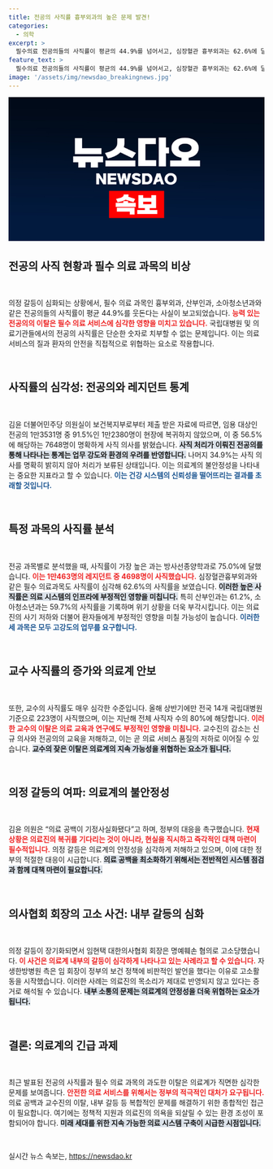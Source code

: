 ```yaml
---
title: 전공의 사직률 흉부외과의 높은 문제 발견!
categories:
  - 의학
excerpt: >
  필수의료 전공의들의 사직률이 평균의 44.9%를 넘어서고, 심장혈관 흉부외과는 62.6%에 달하는 사직률을 기록했다. 의료공백이 심각해지고 있는 가운데, 정부는 즉각적인 대책 마련이 시급하다!
feature_text: >
  필수의료 전공의들의 사직률이 평균의 44.9%를 넘어서고, 심장혈관 흉부외과는 62.6%에 달하는 사직률을 기록했다. 의료공백이 심각해지고 있는 가운데, 정부는 즉각적인 대책 마련이 시급하다!
image: '/assets/img/newsdao_breakingnews.jpg'
---
```


<p><img src="/assets/img/newsdao_breakingnews.jpg" alt="implanttips 속보" /></p>

<h2 data-ke-size="size26">전공의 사직 현황과 필수 의료 과목의 비상</h2>

<p data-ke-size="size16">&nbsp;</p>

<p>의정 갈등이 심화되는 상황에서, 필수 의료 과목인 흉부외과, 산부인과, 소아청소년과와 같은 전공의들의 사직률이 평균 44.9%를 웃돈다는 사실이 보고되었습니다. <b><span style="color: #ee2323;">능력 있는 전공의의 이탈은 필수 의료 서비스에 심각한 영향을 미치고 있습니다.</span></b> 국립대병원 및 의료기관들에서의 전공의 사직률은 단순한 숫자로 치부할 수 없는 문제입니다. 이는 의료 서비스의 질과 환자의 안전을 직접적으로 위협하는 요소로 작용합니다. </p>

<p data-ke-size="size16">&nbsp;</p>

<h2 data-ke-size="size26">사직률의 심각성: 전공의와 레지던트 통계</h2>

<p data-ke-size="size16">&nbsp;</p>

<p>김윤 더불어민주당 의원실이 보건복지부로부터 제출 받은 자료에 따르면, 임용 대상인 전공의 1만3531명 중 91.5%인 1만2380명이 현장에 복귀하지 않았으며, 이 중 56.5%에 해당하는 7648명이 명확하게 사직 의사를 밝혔습니다. <b><span style="background-color: #21538527;">사직 처리가 이뤄진 전공의를 통해 나타나는 통계는 업무 강도와 환경의 우려를 반영합니다.</span></b> 나머지 34.9%는 사직 의사를 명확히 밝히지 않아 처리가 보류된 상태입니다. 이는 의료계의 불안정성을 나타내는 중요한 지표라고 할 수 있습니다. <b><span style="color: #1a5490;">이는 건강 시스템의 신뢰성을 떨어뜨리는 결과를 초래할 것입니다.</span></b></p>

<p data-ke-size="size16">&nbsp;</p>

<h2 data-ke-size="size26">특정 과목의 사직률 분석</h2>

<p data-ke-size="size16">&nbsp;</p>

<p>전공 과목별로 분석했을 때, 사직률이 가장 높은 과는 방사선종양학과로 75.0%에 달했습니다. <b><span style="color: #ee2323;">이는 1만463명의 레지던트 중 4698명이 사직했습니다.</span></b> 심장혈관흉부외과와 같은 필수 의료과목도 사직률이 심각해 62.6%의 사직률을 보였습니다. <b><span style="background-color: #21538527;">이러한 높은 사직률은 의료 시스템의 인프라에 부정적인 영향을 미칩니다.</span></b> 특히 산부인과는 61.2%, 소아청소년과는 59.7%의 사직률을 기록하며 위기 상황을 더욱 부각시킵니다. 이는 의료진의 사기 저하와 더불어 환자들에게 부정적인 영향을 미칠 가능성이 높습니다. <b><span style="color: #1a5490;">이러한 세 과목은 모두 고강도의 업무를 요구합니다.</span></b></p>

<p data-ke-size="size16">&nbsp;</p>

<h2 data-ke-size="size26">교수 사직률의 증가와 의료계 안보</h2>

<p data-ke-size="size16">&nbsp;</p>

<p>또한, 교수의 사직률도 매우 심각한 수준입니다. 올해 상반기에만 전국 14개 국립대병원 기준으로 223명이 사직했으며, 이는 지난해 전체 사직자 수의 80%에 해당합니다. <b><span style="color: #ee2323;">이러한 교수의 이탈은 의료 교육과 연구에도 부정적인 영향을 미칩니다.</span></b> 교수진의 감소는 신규 의사와 전공의의 교육을 저해하고, 이는 곧 의료 서비스 품질의 저하로 이어질 수 있습니다. <b><span style="background-color: #21538527;">교수의 잦은 이탈은 의료계의 지속 가능성을 위협하는 요소가 됩니다.</span></b></p>

<p data-ke-size="size16">&nbsp;</p>

<h2 data-ke-size="size26">의정 갈등의 여파: 의료계의 불안정성</h2>

<p data-ke-size="size16">&nbsp;</p>

<p>김윤 의원은 “의료 공백이 기정사실화됐다”고 하며, 정부의 대응을 촉구했습니다. <b><span style="color: #ee2323;">현재 상황은 의료진의 복귀를 기다리는 것이 아니라, 현실을 직시하고 즉각적인 대책 마련이 필수적입니다.</span></b> 의정 갈등은 의료계의 안정성을 심각하게 저해하고 있으며, 이에 대한 정부의 적절한 대응이 시급합니다. <b><span style="background-color: #21538527;">의료 공백을 최소화하기 위해서는 전반적인 시스템 점검과 함께 대책 마련이 필요합니다.</span></b></p>

<p data-ke-size="size16">&nbsp;</p>

<h2 data-ke-size="size26">의사협회 회장의 고소 사건: 내부 갈등의 심화</h2>

<p data-ke-size="size16">&nbsp;</p>

<p>의정 갈등이 장기화되면서 임현택 대한의사협회 회장은 명예훼손 혐의로 고소당했습니다. <b><span style="color: #ee2323;">이 사건은 의료계 내부의 갈등이 심각하게 나타나고 있는 사례라고 할 수 있습니다.</span></b> 자생한방병원 측은 임 회장이 정부의 보건 정책에 비판적인 발언을 했다는 이유로 고소활동을 시작했습니다. 이러한 사례는 의료진의 목소리가 제대로 반영되지 않고 있다는 증거로 해석될 수 있습니다. <b><span style="background-color: #21538527;">내부 소통의 문제는 의료계의 안정성을 더욱 위협하는 요소가 됩니다.</span></b></p>

<p data-ke-size="size16">&nbsp;</p>

<h2 data-ke-size="size26">결론: 의료계의 긴급 과제</h2>

<p data-ke-size="size16">&nbsp;</p>

<p>최근 발표된 전공의 사직률과 필수 의료 과목의 과도한 이탈은 의료계가 직면한 심각한 문제를 보여줍니다. <b><span style="color: #ee2323;">안전한 의료 서비스를 위해서는 정부의 적극적인 대처가 요구됩니다.</span></b> 의료 공백과 교수진의 이탈, 내부 갈등 등 복합적인 문제를 해결하기 위한 종합적인 접근이 필요합니다. 여기에는 정책적 지원과 의료진의 의욕을 되살릴 수 있는 환경 조성이 포함되어야 합니다. <b><span style="background-color: #21538527;">미래 세대를 위한 지속 가능한 의료 시스템 구축이 시급한 시점입니다.</span></b></p>

<p data-ke-size="size16">&nbsp;</p>
실시간 뉴스 속보는, <a href="https://newsdao.kr" rel="dofollow">https://newsdao.kr</a>


